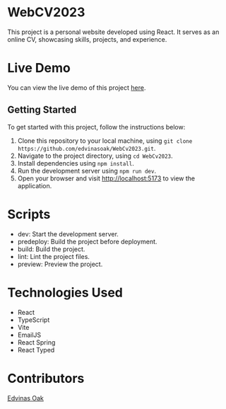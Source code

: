 # WebCV2023

This project is a personal website developed using React. It serves as an online CV, showcasing skills, projects, and experience.

# Live Demo

You can view the live demo of this project [here](https://edvinasoak.github.io/WebCv2023/).

## Getting Started

To get started with this project, follow the instructions below:

1. Clone this repository to your local machine, using `git clone https://github.com/edvinasoak/WebCv2023.git`.
2. Navigate to the project directory, using `cd WebCv2023`.
3. Install dependencies using `npm install`.
4. Run the development server using `npm run dev`.
5. Open your browser and visit [http://localhost:5173](http://localhost:5173) to view the application.

# Scripts

- dev: Start the development server.
- predeploy: Build the project before deployment.
- build: Build the project.
- lint: Lint the project files.
- preview: Preview the project.

# Technologies Used

- React
- TypeScript
- Vite
- EmailJS
- React Spring
- React Typed

# Contributors

[Edvinas Oak](https://github.com/EdvinasOak)
